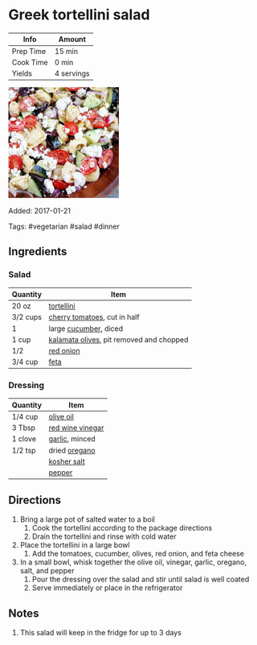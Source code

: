 # Greek tortellini salad

| Info      | Amount     |
| --------- | ---------- |
| Prep Time | 15 min     |
| Cook Time | 0 min      |
| Yields    | 4 servings |

![Greek tortellini salad](../_assets/greek-tortellini.jpg)

Added: 2017-01-21

Tags: #vegetarian #salad #dinner

## Ingredients

### Salad

| Quantity | Item                                                                             |
| -------- | -------------------------------------------------------------------------------- |
| 20 oz    | [tortellini](../_ingredients/tortellini.md)                                      |
| 3/2 cups | [cherry tomatoes](../_ingredients/cherry%20tomato.md), cut in half               |
| 1        | large [cucumber](../_ingredients/cucumber.md), diced                             |
| 1 cup    | [kalamata olives](../_ingredients/kalamata%20olives.md), pit removed and chopped |
| 1/2      | [red onion](../_ingredients/red%20onion.md)                                      |
| 3/4 cup  | [feta](../_ingredients/feta.md)                                                  |

### Dressing

| Quantity | Item                                                        |
| -------- | ----------------------------------------------------------- |
| 1/4 cup  | [olive oil](../_ingredients/olive%20oil.md)                 |
| 3 Tbsp   | [red wine vinegar](../_ingredients/red%20wine%20vinegar.md) |
| 1 clove  | [garlic](../_ingredients/garlic.md), minced                 |
| 1/2 tsp  | dried [oregano](../_ingredients/oregano.md)                 |
|          | [kosher salt](../_ingredients/kosher%20salt.md)             |
|          | [pepper](../_ingredients/pepper.md)                         |

## Directions

1. Bring a large pot of salted water to a boil
   1. Cook the tortellini according to the package directions
   2. Drain the tortellini and rinse with cold water
2. Place the tortellini in a large bowl
   1. Add the tomatoes, cucumber, olives, red onion, and feta cheese
3. In a small bowl, whisk together the olive oil, vinegar, garlic, oregano, salt, and pepper
   1. Pour the dressing over the salad and stir until salad is well coated
   2. Serve immediately or place in the refrigerator

## Notes

1. This salad will keep in the fridge for up to 3 days
